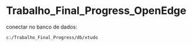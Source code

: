 # Trabalho_Final_Progress_OpenEdge



conectar no banco de dados:


```
c:/Trabalho_Final_Progress/db/xtudo
```
